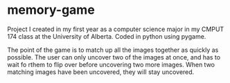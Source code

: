 # memory-game

Project I created in my first year as a computer science major in my CMPUT 174 class at the University of Alberta. Coded in python using pygame.

The point of the game is to match up all the images together as quickly as possible. The user can only uncover two of the images at once, and has to wait fo rthem to flip over before uncovering two more images. When two matching images have been uncovered, they will stay uncovered.
